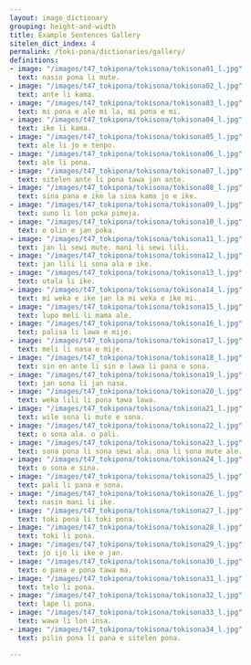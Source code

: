 ```yaml
---
layout: image_dictionary
grouping: height-and-width
title: Example Sentences Gallery
sitelen_dict_index: 4
permalink: /toki-pona/dictionaries/gallery/
definitions:
- image: "/images/t47_tokipona/tokisona/tokisona01_l.jpg"
  text: nasin pona li mute.
- image: "/images/t47_tokipona/tokisona/tokisona02_l.jpg"
  text: ante li kama.
- image: "/images/t47_tokipona/tokisona/tokisona03_l.jpg"
  text: mi pona e ale mi la, mi pona e mi.
- image: "/images/t47_tokipona/tokisona/tokisona04_l.jpg"
  text: ike li kama.
- image: "/images/t47_tokipona/tokisona/tokisona05_l.jpg"
  text: ale li jo e tenpo.
- image: "/images/t47_tokipona/tokisona/tokisona06_l.jpg"
  text: ale li pona.
- image: "/images/t47_tokipona/tokisona/tokisona07_l.jpg"
  text: sitelen ante li pona tawa jan ante.
- image: "/images/t47_tokipona/tokisona/tokisona08_l.jpg"
  text: sina pana e ike la sina kama jo e ike.
- image: "/images/t47_tokipona/tokisona/tokisona09_l.jpg"
  text: suno li lon poka pimeja.
- image: "/images/t47_tokipona/tokisona/tokisona10_l.jpg"
  text: o olin e jan poka.
- image: "/images/t47_tokipona/tokisona/tokisona11_l.jpg"
  text: jan li sewi mute. mani li sewi lili.
- image: "/images/t47_tokipona/tokisona/tokisona12_l.jpg"
  text: jan lili li sona ala e ike.
- image: "/images/t47_tokipona/tokisona/tokisona13_l.jpg"
  text: utala li ike.
- image: "/images/t47_tokipona/tokisona/tokisona14_l.jpg"
  text: mi weka e ike jan la mi weka e ike mi.
- image: "/images/t47_tokipona/tokisona/tokisona15_l.jpg"
  text: lupo meli li mama ale.
- image: "/images/t47_tokipona/tokisona/tokisona16_l.jpg"
  text: palisa li lawa e mije.
- image: "/images/t47_tokipona/tokisona/tokisona17_l.jpg"
  text: meli li nasa e mije.
- image: "/images/t47_tokipona/tokisona/tokisona18_l.jpg"
  text: sin en ante li sin e lawa li pana e sona.
- image: "/images/t47_tokipona/tokisona/tokisona19_l.jpg"
  text: jan sona li jan nasa.
- image: "/images/t47_tokipona/tokisona/tokisona20_l.jpg"
  text: weka lili li pona tawa lawa.
- image: "/images/t47_tokipona/tokisona/tokisona21_l.jpg"
  text: wile sona li mute e sona.
- image: "/images/t47_tokipona/tokisona/tokisona22_l.jpg"
  text: o sona ala. o pali.
- image: "/images/t47_tokipona/tokisona/tokisona23_l.jpg"
  text: sona pona li sona sewi ala. ona li sona mute ale.
- image: "/images/t47_tokipona/tokisona/tokisona24_l.jpg"
  text: o sona e sina.
- image: "/images/t47_tokipona/tokisona/tokisona25_l.jpg"
  text: pali li pana e sona.
- image: "/images/t47_tokipona/tokisona/tokisona26_l.jpg"
  text: nasin mani li ike.
- image: "/images/t47_tokipona/tokisona/tokisona27_l.jpg"
  text: toki pona li toki pona.
- image: "/images/t47_tokipona/tokisona/tokisona28_l.jpg"
  text: toki li pona.
- image: "/images/t47_tokipona/tokisona/tokisona29_l.jpg"
  text: jo ijo li ike e jan.
- image: "/images/t47_tokipona/tokisona/tokisona30_l.jpg"
  text: o pana e pona tawa ma.
- image: "/images/t47_tokipona/tokisona/tokisona31_l.jpg"
  text: telo li pona.
- image: "/images/t47_tokipona/tokisona/tokisona32_l.jpg"
  text: lape li pona.
- image: "/images/t47_tokipona/tokisona/tokisona33_l.jpg"
  text: wawa li lon insa.
- image: "/images/t47_tokipona/tokisona/tokisona34_l.jpg"
  text: pilin pona li pana e sitelen pona.

---
```

